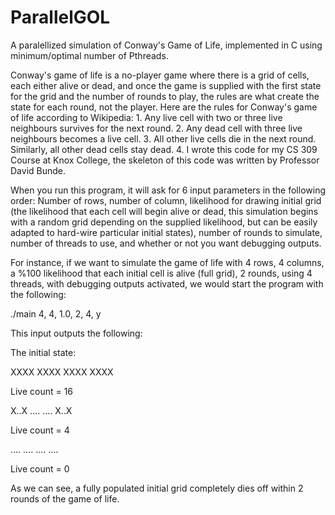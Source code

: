 # ParallelGOL
A paralellized simulation of Conway's Game of Life, implemented in C using minimum/optimal number of Pthreads.

Conway's game of life is a no-player game where there is a grid of cells, each either alive or dead, and once the game is supplied with the first state for the grid and the number of rounds to play, the rules are what create the state for each round, not the player. Here are the rules for Conway's game of life according to Wikipedia:
    1. Any live cell with two or three live neighbours survives for the next round.
    2. Any dead cell with three live neighbours becomes a live cell.
    3. All other live cells die in the next round. Similarly, all other dead cells stay dead.
    4. 
I wrote this code for my CS 309 Course at Knox College, the skeleton of this code was written by Professor David Bunde.

When you run this program, it will ask for 6 input parameters in the following order:
Number of rows, number of column, likelihood for drawing initial grid (the likelihood that each cell will begin alive or dead, this simulation begins with a random grid depending on the supplied likelihood, but can be easily adapted to hard-wire particular initial states), number of rounds to simulate, number of threads to use, and whether or not you want debugging outputs.

For instance, if we want to simulate the game of life with 4 rows, 4 columns, a %100 likelihood that each initial cell is alive (full grid), 2 rounds, using 4 threads, with debugging outputs activated, we would start the program with the following:

./main 4, 4, 1.0, 2, 4, y

This input outputs the following:

The initial state:

XXXX
XXXX
XXXX
XXXX

Live count = 16

X..X
....
....
X..X

Live count = 4

....
....
....
....

Live count = 0

As we can see, a fully populated initial grid completely dies off within 2 rounds of the game of life.
